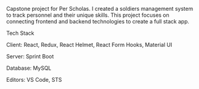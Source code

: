 Capstone project for Per Scholas. I created a soldiers management system to track personnel and their unique skills. This project focuses on connecting frontend and backend technologies to create a full stack app.


Tech Stack

Client: React, Redux, React Helmet, React Form Hooks, Material UI

Server: Sprint Boot

Database: MySQL

Editors: VS Code, STS
